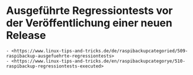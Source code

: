 # Ausgeführte Regressiontests vor der Veröffentlichung einer neuen Release

``` admonish note title="Quelle"
- <https://www.linux-tips-and-tricks.de/de/raspibackupcategoried/509-raspibackup-ausgefuehrte-regressiontests>
- <https://www.linux-tips-and-tricks.de/en/raspibackupcategorye/510-raspibackup-regressiontests-executed>
```
